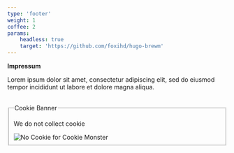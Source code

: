```yaml
---
type: 'footer'
weight: 1
coffee: 2
params:
    headless: true
    target: 'https://github.com/foxihd/hugo-brewm'
---
```


**Impressum**


Lorem ipsum dolor sit amet, consectetur adipiscing elit, sed do eiusmod tempor incididunt ut labore et dolore magna aliqua.

<br>

<fieldset id=cookie-banner>
<legend>Cookie Banner</legend>

We do not collect cookie

<img id="no-cookie" alt="No Cookie for Cookie Monster" />
</fieldset>